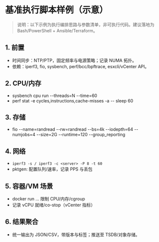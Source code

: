 # 基准执行脚本样例（示意）

> 说明：以下示例为执行编排思路与参数清单，非可执行代码。建议落地为 Bash/PowerShell + Ansible/Terraform。

## 1. 前置

- 时间同步：NTP/PTP，固定频率与电源策略；记录 NUMA 拓扑。
- 依赖：iperf3, fio, sysbench, perf/bcc/bpftrace, esxcli/vCenter API。

## 2. CPU/内存

- sysbench cpu run --threads=N --time=60
- perf stat -e cycles,instructions,cache-misses -a -- sleep 60

## 3. 存储

- fio --name=randread --rw=randread --bs=4k --iodepth=64 --numjobs=4 --size=2G --runtime=120 --group_reporting

## 4. 网络

- `iperf3 -s / iperf3 -c <server> -P 8 -t 60`
- pktgen: 配置队列/速率，记录 PPS 与丢包

## 5. 容器/VM 场景

- docker run ... 限制 CPU/内存/cgroup
- 记录 vCPU 就绪/co-stop（vCenter 指标）

## 6. 结果聚合

- 统一输出为 JSON/CSV，带版本与标签；推送至 TSDB/对象存储。
